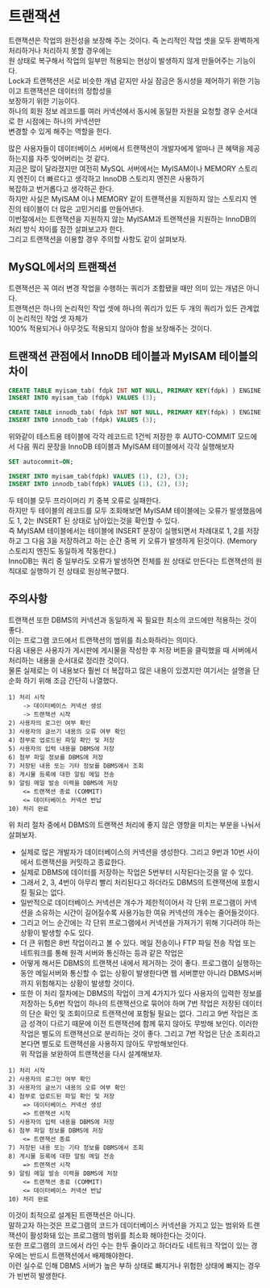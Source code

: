 # 트랜잭션
트랜잭션은 작업의 완전성을 보장해 주는 것이다. 즉 논리적인 작업 셋을 모두 완벽하게 처리하거나 처리하지 못할 경우에는  
원 상태로 복구해서 작업의 일부만 적용되는 현상이 발생하지 않게 만들어주는 기능이다.  
Lock과 트랜잭션은 서로 비슷한 개념 같지만 사실 잠금은 동시성을 제어하기 위한 기능이고 트랜잭션은 데이터의 정합성을  
보장하기 위한 기능이다.  
하나의 회원 정보 레코드를 여러 커넥션에서 동시에 동일한 자원을 요청할 경우 순서대로 한 시점에는 하나의 커넥션만  
변경할 수 있게 해주는 역할을 한다.  

많은 사용자들이 데이터베이스 서버에서 트랜잭션이 개발자에게 얼마나 큰 혜택을 제공하는지를 자주 잊어버리는 것 같다.  
지금은 많이 달라졌지만 여전히 MySQL 서버에서는 MyISAM이나 MEMORY 스토리지 엔진이 더 빠르다고 생각하고 InnoDB 스토리지 엔진은 사용하기  
복잡하고 번거롭다고 생각하곤 한다.  
하지만 사실은 MyISAM 이나 MEMORY 같이 트랜잭션을 지원하지 않는 스토리지 엔진의 테이블이 더 많은 고민거리를 만들어낸다.  
이번절에서는 트랜잭션을 지원하지 않는 MyISAM과 트랜잭션을 지원하는 InnoDB의 처리 방식 차이를 잠깐 살펴보고자 한다.  
그리고 트랜잭션을 이용할 경우 주의할 사항도 같이 살펴보자.  
## MySQL에서의 트랜잭션
트랜잭션은 꼭 여러 변경 작업을 수행하는 쿼리가 조합됐을 때만 의미 있는 개념은 아니다.  
트랜잭션은 하나의 논리적인 작업 셋에 하나의 쿼리가 있든 두 개의 쿼리가 있든 관계없이 논리적인 작업 셋 자체가  
100% 적용되거나 아무것도 적용되지 않아야 함을 보장해주는 것이다.  
## 트랜잭션 관점에서 InnoDB 테이블과 MyISAM 테이블의 차이
```SQL
CREATE TABLE myisam_tab( fdpk INT NOT NULL, PRIMARY KEY(fdpk) ) ENGINE = MyISAM;
INSERT INTO myisam_tab (fdpk) VALUES (3);

CREATE TABLE innodb_tab( fdpk INT NOT NULL, PRIMARY KEY(fdpk) ) ENGINE = INNODB;
INSERT INTO innodb_tab (fdpk) VALUES (3);
```
위와같이 테스트용 테이블에 각각 레코드르 1건씩 저장한 후 AUTO-COMMIT 모드에서 다음 쿼리 문장을 InnoDB 테이블과 MyISAM 테이블에서 각각 실행해보자  
```SQL
SET autocommit=ON;

INSERT INTO myisam_tab(fdpk) VALUES (1), (2), (3);
INSERT INTO innodb_tab(fdpk) VALUES (1), (2), (3);
```
두 테이블 모두 프라이머리 키 중복 오류로 실패한다.  
하지만 두 테이블의 레코드를 모두 조회해보면 MyISAM 테이블에는 오류가 발생했음에도 1, 2는 INSERT 된 상태로 남아있는것을 확인할 수 있다.  
즉 MyISAM 테이블에서는 테이블에 INSERT 문장이 실행되면서 차례대로 1, 2를 저장하고 그 다음 3을 저장하려고 하는 순간 중복 키 오류가 발생하게 된것이다. (Memory 스토리지 엔진도 동일하게 작동한다.)  
InnoDB는 쿼리 중 일부라도 오류가 발생하면 전체를 원 상태로 만든다는 트랜잭션의 원칙대로 실행하기 전 상태로 원상복구했다.  
## 주의사항
트랜잭션 또한 DBMS의 커넥션과 동일하게 꼭 필요한 최소의 코드에만 적용하는 것이 좋다.  
이는 프로그램 코드에서 트랜잭션의 범위를 최소화하라는 의미다.  
다음 내용은 사용자가 게시판에 게시물을 작성한 후 저장 버튼을 클릭했을 때 서버에서 처리하는 내용을 순서대로 정리한 것이다.  
물론 실제로는 이 내용보다 훨씬 더 복잡하고 많은 내용이 있겠지만 여기서는 설명을 단순화 하기 위해 조금 간단히 나열했다.  
```
1) 처리 시작
    -> 데이터베이스 커넥션 생성
    -> 트랜잭션 시작
2) 사용자의 로그인 여부 확인
3) 사용자의 글쓰기 내용의 오류 여부 확인
4) 첨부로 업로드된 파일 확인 및 저장
5) 사용자의 입력 내용을 DBMS에 저장
6) 첨부 파일 정보를 DBMS에 저장
7) 저장된 내용 또는 기타 정보를 DBMS에서 조회
8) 게시물 등록에 대한 알림 메일 전송
9) 알림 메일 발송 이력을 DBMS에 저장
    <= 트랜잭션 종료 (COMMIT)
    <= 데이터베이스 커넥션 반납
10) 처리 완료
```
위 처리 절차 중에서 DBMS의 트랜잭션 처리에 좋지 않은 영향을 미치는 부분을 나눠서 살펴보자.  
- 실제로 많은 개발자가 데이터베이스의 커넥션을 생성한다. 그리고 9번과 10번 사이에서 트랜잭션을 커밋하고 종료한다.  
- 실제로 DBMS에 데이터를 저장하는 작업은 5번부터 시작된다는것을 알 수 있다.  
- 그래서 2, 3, 4번이 아무리 빨리 처리된다고 하더라도 DBMS의 트랜잭션에 포함시킬 필요는 없다.  
- 일반적으로 데이터베이스 커넥션은 개수가 제한적이어서 각 단위 프로그램이 커넥션을 소유하는 시간이 길어질수록 사용가능한 여유 커넥션의 개수는 줄어들것이다.  
- 그리고 어느 순간에는 각 단위 프로그램에서 커넥션을 가져가기 위해 기다려야 하는 상황이 발생할 수도 있다.  
- 더 큰 위험은 8번 작업이라고 볼 수 있다. 메일 전송이나 FTP 파일 전송 작업 또는 네트워크를 통해 원격 서버와 통신하는 등과 같은 작업은  
- 어떻게 해서든 DBMS의 트랜잭션 내에서 제거하는 것이 좋다. 프로그램이 실행하는 동안 메일서버와 통신할 수 없는 상황이 발생한다면 웹 서버뿐만 아니라 DBMS서버 까지 위험해지는 상황이 발생할 것이다.  
- 또한 이 처리 절차에는 DBMS의 작업이 크게 4가지가 있다 사용자의 입력한 정보를 저장하는 5,6번 작업이 하나의 트랜잭션으로 묶어야 하며 7번 작업은 저장된 데이터의 단순 확인 및 조회이므로 트랜잭션에 포함될 필요는 없다. 그리고 9번 작업은 조금 성격이 다르기 때문에 이전 트랜잭션에 함께 묶지 않아도 무방해 보인다. 이러한 작업은 별도의 트랜잭션으로 분리하는 것이 좋다. 그리고 7번 작업은 단순 조회라고 본다면 별도로 트랜잭션을 사용하지 않아도 무방해보인다.  
위 작업을 보완하여 트랜잭션을 다시 설계해보자.
```
1) 처리 시작
2) 사용자의 로그인 여부 확인
3) 사용자의 글쓰기 내용의 오류 여부 확인
4) 첨부로 업로드된 파일 확인 및 저장
    => 데이터베이스 커넥션 생성
    => 트랜잭션 시작
5) 사용자의 입력 내용을 DBMS에 저장
6) 첨부 파일 정보를 DBMS에 저장
    <= 트랜잭션 종료
7) 저장된 내용 또는 기타 정보를 DBMS에서 조회
8) 게시물 등록에 대한 알림 메일 전송
    => 트랜잭션 시작
9) 알림 메일 발송 이력을 DBMS에 저장
    <= 트랜잭션 종료 (COMMIT)
    <= 데이터베이스 커넥션 반납
10) 처리 완료
```
이것이 최적으로 설계된 트랜잭션은 아니다.  
말하고자 하는것은 프로그램의 코드가 데이터베이스 커넥션을 가지고 있는 범위와 트랜잭션이 활성화돼 있는 프로그램의 범위를 최소화 해야한다는 것이다.  
또한 프로그램의 코드에서 라인 수는 한두 줄이라고 하더라도 네트워크 작업이 있는 경우에는 반드시 트랜잭션에서 배제해야한다.  
이런 실수로 인해 DBMS 서버가 높은 부하 상태로 빠지거나 위험한 상태에 빠지는 경우가 빈번히 발생한다.
